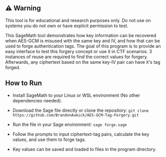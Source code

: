 ## ⚠️ Warning
This tool is for educational and research purposes only.
Do not use on systems you do not own or have explicit permission to test.

This SageMath tool demonstrates how key information can be recovered when AES-GCM is misused with the same key and IV, and how that can be used to forge authentication tags. The goal of this program is to provide an easy interface to test this forgery concept or use it in CTF scenarios. 3 instances of reuse are required to find the correct values for forgery. Afterwards, any ciphertext based on the same key-IV pair can have it's tag forged.

## How to Run
- Install SageMath to your Linux or WSL environment (No other dependencies needed).

- Download the Sage file directly or clone the repository: `git clone https://github.com/BrandonAumick/AES-GCM-Tag-Forgery.git`

- Run the file in your Sage environment: `sage forge.sage`

- Follow the prompts to input ciphertext-tag pairs, calculate the key values, and use them to forge tags.

- Key values can be saved and loaded to files in the program directory.
